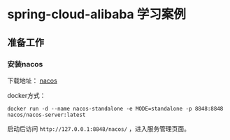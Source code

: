 # spring-cloud-alibaba 学习案例


## 准备工作


### 安装nacos

下载地址： [nacos](https://github.com/alibaba/nacos/releases)


docker方式：

~~~
docker run -d --name nacos-standalone -e MODE=standalone -p 8848:8848 nacos/nacos-server:latest
~~~


启动后访问 `http://127.0.0.1:8848/nacos/` ，进入服务管理页面。


